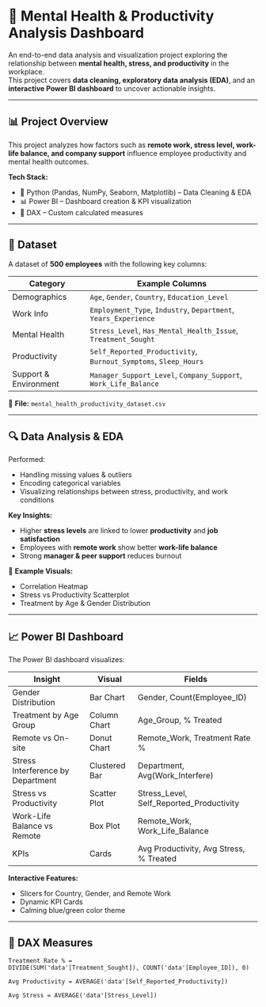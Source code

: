 # 🧠 Mental Health & Productivity Analysis Dashboard

An end-to-end data analysis and visualization project exploring the relationship between **mental health, stress, and productivity** in the workplace.  
This project covers **data cleaning, exploratory data analysis (EDA)**, and an **interactive Power BI dashboard** to uncover actionable insights.

---

## 📊 Project Overview

This project analyzes how factors such as **remote work, stress level, work-life balance, and company support** influence employee productivity and mental health outcomes.

**Tech Stack:**
- 🐍 Python (Pandas, NumPy, Seaborn, Matplotlib) – Data Cleaning & EDA  
- 📊 Power BI – Dashboard creation & KPI visualization  
- 🔢 DAX – Custom calculated measures  

---

## 🧩 Dataset

A dataset of **500 employees** with the following key columns:

| Category | Example Columns |
|-----------|-----------------|
| Demographics | `Age`, `Gender`, `Country`, `Education_Level` |
| Work Info | `Employment_Type`, `Industry`, `Department`, `Years_Experience` |
| Mental Health | `Stress_Level`, `Has_Mental_Health_Issue`, `Treatment_Sought` |
| Productivity | `Self_Reported_Productivity`, `Burnout_Symptoms`, `Sleep_Hours` |
| Support & Environment | `Manager_Support_Level`, `Company_Support`, `Work_Life_Balance` |

📁 **File:** `mental_health_productivity_dataset.csv`

---

## 🔍 Data Analysis & EDA

Performed:
- Handling missing values & outliers  
- Encoding categorical variables  
- Visualizing relationships between stress, productivity, and work conditions  

**Key Insights:**
- Higher **stress levels** are linked to lower **productivity** and **job satisfaction**  
- Employees with **remote work** show better **work-life balance**  
- Strong **manager & peer support** reduces burnout  

🧰 **Example Visuals:**
- Correlation Heatmap  
- Stress vs Productivity Scatterplot  
- Treatment by Age & Gender Distribution  

---

## 📈 Power BI Dashboard

The Power BI dashboard visualizes:

| Insight | Visual | Fields |
|----------|---------|--------|
| Gender Distribution | Bar Chart | Gender, Count(Employee_ID) |
| Treatment by Age Group | Column Chart | Age_Group, % Treated |
| Remote vs On-site | Donut Chart | Remote_Work, Treatment Rate % |
| Stress Interference by Department | Clustered Bar | Department, Avg(Work_Interfere) |
| Stress vs Productivity | Scatter Plot | Stress_Level, Self_Reported_Productivity |
| Work-Life Balance vs Remote | Box Plot | Remote_Work, Work_Life_Balance |
| KPIs | Cards | Avg Productivity, Avg Stress, % Treated |

**Interactive Features:**
- Slicers for Country, Gender, and Remote Work  
- Dynamic KPI Cards  
- Calming blue/green color theme  

---

## 🧮 DAX Measures

```DAX
Treatment Rate % = 
DIVIDE(SUM('data'[Treatment_Sought]), COUNT('data'[Employee_ID]), 0)

Avg Productivity = AVERAGE('data'[Self_Reported_Productivity])

Avg Stress = AVERAGE('data'[Stress_Level])
